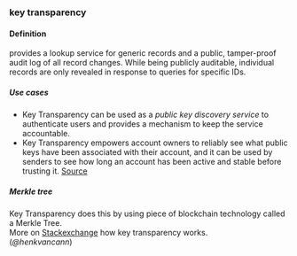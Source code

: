 ### key transparency

<h4>Definition</h4><p>provides a lookup service for generic records and a public, tamper-proof audit log of all record changes. While being publicly auditable, individual records are only revealed in response to queries for specific IDs.</p><h5>Use cases</h5><ul><li>Key Transparency can be used as a <em>public key discovery service</em> to authenticate users and provides a mechanism to keep the service accountable.</li><li>Key Transparency empowers account owners to reliably see what public keys have been associated with their account, and it can be used by senders to see how long an account has been active and stable before trusting it. <a href="https://github.com/google/keytransparency/">Source</a></li></ul><h5>Merkle tree</h5><p>Key Transparency does this by using piece of blockchain technology called a Merkle Tree.<br>More on <a href="https://security.stackexchange.com/questions/149125/how-does-key-transparency-work">Stackexchange</a> how key transparency works.<br>(<em>@henkvancann</em>)</p>